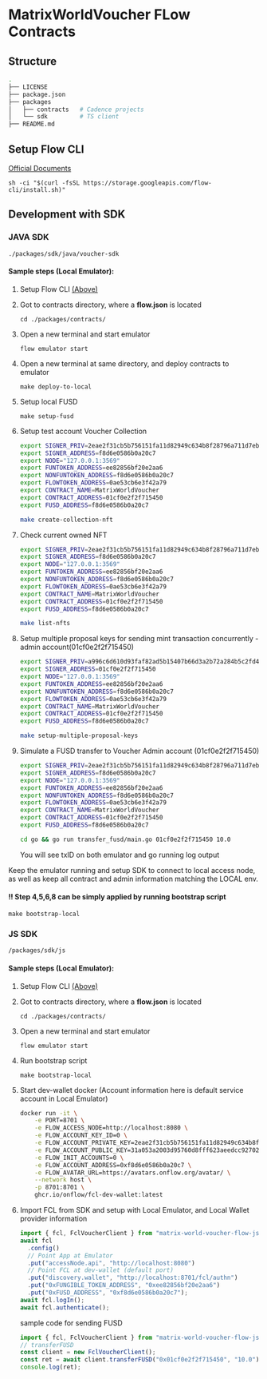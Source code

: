 # MatrixWorldVoucher FLow Contracts

## Structure
```bash
.
├── LICENSE
├── package.json
├── packages
│   ├── contracts   # Cadence projects
│   └── sdk         # TS client
├── README.md
```
## Setup Flow CLI
[Official Documents](https://docs.onflow.org/flow-cli/install/)
```
sh -ci "$(curl -fsSL https://storage.googleapis.com/flow-cli/install.sh)"
```
## Development with SDK

### JAVA SDK

`./packages/sdk/java/voucher-sdk`

#### Sample steps (Local Emulator):
1. Setup Flow CLI [(Above)](#setup-flow-cli)
2. Got to contracts directory, where a **flow.json** is located
    
    `cd ./packages/contracts/`

3. Open a new terminal and start emulator

    `flow emulator start`

4. Open a new terminal at same directory, and deploy contracts to emulator 

    `make deploy-to-local`

5. Setup local FUSD

    `make setup-fusd`

6. Setup test account Voucher Collection

    ```bash
    export SIGNER_PRIV=2eae2f31cb5b756151fa11d82949c634b8f28796a711d7eb1e52cc301ed11111
    export SIGNER_ADDRESS=f8d6e0586b0a20c7
    export NODE="127.0.0.1:3569"
    export FUNTOKEN_ADDRESS=ee82856bf20e2aa6
    export NONFUNTOKEN_ADDRESS=f8d6e0586b0a20c7
    export FLOWTOKEN_ADDRESS=0ae53cb6e3f42a79
    export CONTRACT_NAME=MatrixWorldVoucher
    export CONTRACT_ADDRESS=01cf0e2f2f715450
    export FUSD_ADDRESS=f8d6e0586b0a20c7

    make create-collection-nft
    ```

7. Check current owned NFT 

    ```bash
    export SIGNER_PRIV=2eae2f31cb5b756151fa11d82949c634b8f28796a711d7eb1e52cc301ed11111
    export SIGNER_ADDRESS=f8d6e0586b0a20c7
    export NODE="127.0.0.1:3569"
    export FUNTOKEN_ADDRESS=ee82856bf20e2aa6
    export NONFUNTOKEN_ADDRESS=f8d6e0586b0a20c7
    export FLOWTOKEN_ADDRESS=0ae53cb6e3f42a79
    export CONTRACT_NAME=MatrixWorldVoucher
    export CONTRACT_ADDRESS=01cf0e2f2f715450
    export FUSD_ADDRESS=f8d6e0586b0a20c7

    make list-nfts 
    ```

8. Setup multiple proposal keys for sending mint transaction concurrently - admin account(01cf0e2f2f715450)

    ```bash
    export SIGNER_PRIV=a996c6d610d93faf82ad5b15407b66d3a2b72a284b5c2fd4097b5a3e735a79e1
    export SIGNER_ADDRESS=01cf0e2f2f715450
    export NODE="127.0.0.1:3569"
    export FUNTOKEN_ADDRESS=ee82856bf20e2aa6
    export NONFUNTOKEN_ADDRESS=f8d6e0586b0a20c7
    export FLOWTOKEN_ADDRESS=0ae53cb6e3f42a79
    export CONTRACT_NAME=MatrixWorldVoucher
    export CONTRACT_ADDRESS=01cf0e2f2f715450
    export FUSD_ADDRESS=f8d6e0586b0a20c7

    make setup-multiple-proposal-keys
    ```

9. Simulate a FUSD transfer to Voucher Admin account (01cf0e2f2f715450)

    ```bash
    export SIGNER_PRIV=2eae2f31cb5b756151fa11d82949c634b8f28796a711d7eb1e52cc301ed11111
    export SIGNER_ADDRESS=f8d6e0586b0a20c7
    export NODE="127.0.0.1:3569"
    export FUNTOKEN_ADDRESS=ee82856bf20e2aa6
    export NONFUNTOKEN_ADDRESS=f8d6e0586b0a20c7
    export FLOWTOKEN_ADDRESS=0ae53cb6e3f42a79
    export CONTRACT_NAME=MatrixWorldVoucher
    export CONTRACT_ADDRESS=01cf0e2f2f715450
    export FUSD_ADDRESS=f8d6e0586b0a20c7

    cd go && go run transfer_fusd/main.go 01cf0e2f2f715450 10.0
    ```

    You will see txID on both emulator and go running log output

Keep the emulator running and setup SDK to connect to local access node, as well as keep all contract and admin information matching the LOCAL env.

#### !! Step 4,5,6,8 can be simply applied by running bootstrap script
`make bootstrap-local`

### JS SDK

`/packages/sdk/js`

#### Sample steps (Local Emulator):
1. Setup Flow CLI [(Above)](#setup-flow-cli)
2. Got to contracts directory, where a **flow.json** is located
    
    `cd ./packages/contracts/`

3. Open a new terminal and start emulator

    `flow emulator start`

4. Run bootstrap script 

    `make bootstrap-local`

5. Start dev-wallet docker (Account information here is default service account in Local Emulator)

    ```bash
    docker run -it \
        -e PORT=8701 \
        -e FLOW_ACCESS_NODE=http://localhost:8080 \
        -e FLOW_ACCOUNT_KEY_ID=0 \
        -e FLOW_ACCOUNT_PRIVATE_KEY=2eae2f31cb5b756151fa11d82949c634b8f28796a711d7eb1e52cc301ed11111 \
        -e FLOW_ACCOUNT_PUBLIC_KEY=31a053a2003d95760d8fff623aeedcc927022d8e0767972ab507608a5f611636e81857c6c46b048be6f66eddc13f5553627861153f6ce301caf5a056d68efc29 \
        -e FLOW_INIT_ACCOUNTS=0 \
        -e FLOW_ACCOUNT_ADDRESS=0xf8d6e0586b0a20c7 \
        -e FLOW_AVATAR_URL=https://avatars.onflow.org/avatar/ \
        --network host \
        -p 8701:8701 \
        ghcr.io/onflow/fcl-dev-wallet:latest 
    ```

6. Import FCL from SDK and setup with Local Emulator, and Local Wallet provider information

    ```typescript
    import { fcl, FclVoucherClient } from "matrix-world-voucher-flow-js-sdk/dist";
    await fcl
      .config()
      // Point App at Emulator
      .put("accessNode.api", "http://localhost:8080")
      // Point FCL at dev-wallet (default port)
      .put("discovery.wallet", "http://localhost:8701/fcl/authn")
      .put("0xFUNGIBLE_TOKEN_ADDRESS", "0xee82856bf20e2aa6")
      .put("0xFUSD_ADDRESS", "0xf8d6e0586b0a20c7");
    await fcl.logIn();
    await fcl.authenticate();
    ```

    sample code for sending FUSD
    ```typescript
    import { fcl, FclVoucherClient } from "matrix-world-voucher-flow-js-sdk/dist";
    // transferFUSD
    const client = new FclVoucherClient();
    const ret = await client.transferFUSD("0x01cf0e2f2f715450", "10.0");
    console.log(ret);
    ```
